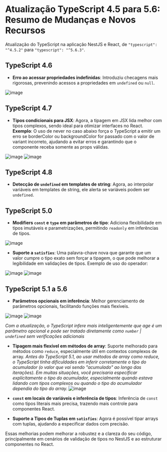# Atualização TypeScript 4.5 para 5.6: Resumo de Mudanças e Novos Recursos

  

Atualização do TypeScript na aplicação NestJS e React, de `"typescript": "^4.5.2"` para `"typescript": "^5.6.3"`.

  

## TypeScript 4.6

  

-  **Erro ao acessar propriedades indefinidas**: Introduziu checagens mais rigorosas, prevenindo acessos a propriedades em `undefined` ou `null`.

![image](https://github.com/user-attachments/assets/6db3c7cd-9c36-4a0b-8b40-ca7456c2fed3)


## TypeScript 4.7

  

-  **Tipos condicionais para JSX**: Agora, a tipagem em JSX lida melhor com tipos complexos, sendo ideal para otimizar interfaces no React. **Exemplo**: O uso de never no caso abaixo força o TypeScript a emitir um erro se borderColor ou backgroundColor for passado com o valor de variant incorreto, ajudando a evitar erros e garantindo que o componente receba somente as props válidas.









![image](https://github.com/user-attachments/assets/22039e13-b2ab-419c-ba2e-4d0b228e21d4)
![image](https://github.com/user-attachments/assets/4c90fd49-ae9c-47c6-aa97-5c99d5fb1f76)



  

## TypeScript 4.8

  

-  **Detecção de `undefined` em templates de string**: Agora, ao interpolar variáveis em templates de string, ele alerta se variáveis podem ser `undefined`.

  

## TypeScript 5.0

  

-  **Modifiers `const` e `type` em parâmetros de tipo**: Adiciona flexibilidade em tipos imutáveis e parametrizações, permitindo `readonly` em inferências de tipos.
  
![image](https://github.com/user-attachments/assets/b975a935-966a-422c-83b0-d85ce637ed72)


-  **Suporte a `satisfies`**: Uma palavra-chave nova que garante que um valor cumpre o tipo exato sem forçar a tipagem, o que pode melhorar a legibilidade em validações de tipos. Exemplo de uso do operador:

![image](https://github.com/user-attachments/assets/6dd0c3a6-2242-401b-b70f-89fd5d679539)
![image](https://github.com/user-attachments/assets/3bac10c5-e84e-49e2-9c8c-d2e18782598a)

  

## TypeScript 5.1 a 5.6

  

-  **Parâmetros opcionais em inferência**: Melhor gerenciamento de parâmetros opcionais, facilitando funções mais flexíveis.

![image](https://github.com/user-attachments/assets/057ba27f-ba9d-427e-bea4-8afd31063f8b)
![image](https://github.com/user-attachments/assets/1390943d-9a34-4f73-8cec-b266607a6d4c)

*Com a atualização, o TypeScript infere mais inteligentemente que age é um parâmetro opcional e pode ser tratado diretamente como `number` | `undefined` sem verificações adicionais*



-  **Tipagem mais flexível em métodos de array**: Suporte melhorado para métodos como `reduce`, especialmente útil em contextos complexos de array.
  *Antes do TypeScript 5.1, ao usar métodos de array como reduce, o TypeScript tinha dificuldades em inferir corretamente o tipo do acumulador (o valor que vai sendo "acumulado" ao longo das iterações). Em muitas situações, você precisaria especificar explicitamente o tipo do acumulador, especialmente quando estava lidando com tipos complexos ou quando o tipo do acumulador dependia do tipo do array.*
![image](https://github.com/user-attachments/assets/56fce46f-a72d-4359-a235-691ccde0e074)




-  **`const` em locais de variáveis e inferência de tipos**: Inferência de `const` como tipos literais mais precisa, trazendo mais controle para componentes React.

-  **Suporte a Tipos de Tuplas em `satisfies`**: Agora é possível tipar arrays com tuplas, ajudando a especificar dados com precisão.

  

Essas melhorias podem melhorar a robustez e a clareza do seu código, principalmente em cenários de validação de tipos no NestJS e ao estruturar componentes no React.
